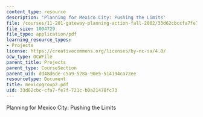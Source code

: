 ```yaml
---
content_type: resource
description: 'Planning for Mexico City: Pushing the Limits'
file: /courses/11-201-gateway-planning-action-fall-2002/33d62cbccfa7fe7f721cb0a21478fc73_mexicogroup2.pdf
file_size: 1004729
file_type: application/pdf
learning_resource_types:
- Projects
license: https://creativecommons.org/licenses/by-nc-sa/4.0/
ocw_type: OCWFile
parent_title: Projects
parent_type: CourseSection
parent_uid: dd48d6de-c5a9-528a-90e5-514194ca72ee
resourcetype: Document
title: mexicogroup2.pdf
uid: 33d62cbc-cfa7-fe7f-721c-b0a21478fc73
---
```

Planning for Mexico City: Pushing the Limits